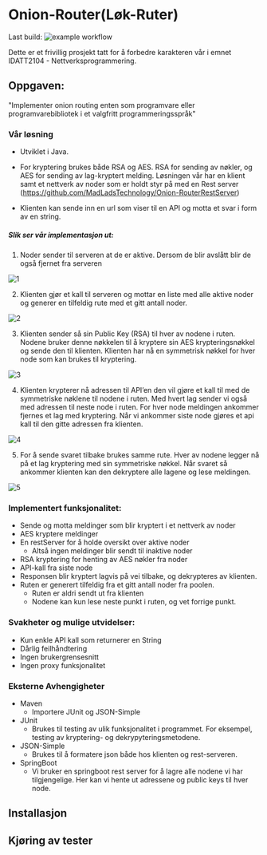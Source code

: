 # Onion-Router(Løk-Ruter)

Last build: ![example workflow](https://github.com/MadLadsTechnology/Onion-Router/actions/workflows/maven.yml/badge.svg)

Dette er et frivillig prosjekt tatt for å forbedre karakteren vår i emnet IDATT2104 - Nettverksprogrammering.

## Oppgaven:
"Implementer onion routing enten som programvare eller programvarebibliotek i et valgfritt programmeringsspråk"

### Vår løsning

- Utviklet i  Java.

- For kryptering brukes både RSA og AES. RSA for sending av nøkler, og AES for sending av lag-kryptert melding.
Løsningen vår har en klient samt et nettverk av noder som er holdt styr på med en Rest server (https://github.com/MadLadsTechnology/Onion-RouterRestServer)

- Klienten kan sende inn en url som viser til en API og motta et svar i form av en string.

##### Slik ser vår implementasjon ut:

1. Noder sender til serveren at de er aktive. Dersom de blir avslått blir de også fjernet fra serveren

![1](https://user-images.githubusercontent.com/70323886/159466951-373fc490-d940-4092-9fbd-faab83ef55ab.PNG)

2. Klienten gjør et kall til serveren og mottar en liste med alle aktive noder og generer en tilfeldig rute med et gitt antall noder.
 
![2](https://user-images.githubusercontent.com/70323886/159466961-8bb9378b-4c0c-40c8-8e4e-20a940ee340f.PNG)

3. Klienten sender så sin Public Key (RSA) til hver av nodene i ruten. Nodene bruker denne nøkkelen til å kryptere sin AES krypteringsnøkkel og sende den til klienten. Klienten har nå en symmetrisk nøkkel for hver node som kan brukes til kryptering.

![3](https://user-images.githubusercontent.com/70323886/159466965-15d83313-851f-474b-b868-c69bf61c4847.PNG)

4. Klienten krypterer nå adressen til API’en den vil gjøre et kall til med de symmetriske nøklene til nodene i ruten. Med hvert lag sender vi også med adressen til neste node i ruten. For hver node meldingen ankommer fjernes et lag med kryptering. Når vi ankommer siste node gjøres et api kall til den gitte adressen fra klienten.

![4](https://user-images.githubusercontent.com/70323886/159466968-e48bd0d8-6a75-4aab-9a95-8a767389c0d3.PNG)

5. For å sende svaret tilbake brukes samme rute. Hver av nodene legger nå på et lag kryptering med sin symmetriske nøkkel. Når svaret så ankommer klienten kan den dekryptere alle lagene og lese meldingen.

![5](https://user-images.githubusercontent.com/70323886/159466970-fc407c1e-92e2-4028-8a9f-5f655eb62a9a.PNG)



### Implementert funksjonalitet:
- Sende og motta meldinger som blir kryptert i et nettverk av noder
- AES kryptere meldinger
- En restServer for å holde oversikt over aktive noder
  - Altså ingen meldinger blir sendt til inaktive noder
- RSA kryptering for henting av AES nøkler fra noder
- API-kall fra siste node
- Responsen blir kryptert lagvis på vei tilbake, og dekrypteres av klienten.
- Ruten er generert tilfeldig fra et gitt antall noder fra poolen.
  - Ruten er aldri sendt ut fra klienten
  - Nodene kan kun lese neste punkt i ruten, og vet forrige punkt. 


### Svakheter og mulige utvidelser:
- Kun enkle API kall som returnerer en String
- Dårlig feilhåndtering
- Ingen brukergrensesnitt
- Ingen proxy funksjonalitet

### Eksterne Avhengigheter
- Maven
  - Importere JUnit og JSON-Simple
- JUnit
  - Brukes til testing av ulik funksjonalitet i programmet. For eksempel,  testing av kryptering- og dekrypyteringsmetodene.
- JSON-Simple
  - Brukes til å formatere json både hos klienten og rest-serveren.
- SpringBoot
  - Vi bruker en springboot rest server for å lagre alle nodene vi har tilgjengelige. Her kan vi hente ut adressene og public keys til hver node. 



## Installasjon

## Kjøring av tester



